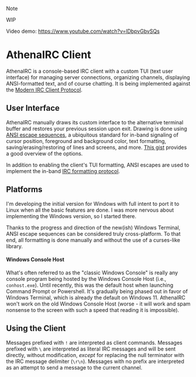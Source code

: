 > [!NOTE]
> WIP

Video demo: https://www.youtube.com/watch?v=lDbpvGbvSQs

# AthenaIRC Client

AthenaIRC is a console-based IRC client with a custom TUI (text user interface)
for managing server connections, organizing channels, displaying ANSI-formatted
text, and of course chatting. It is being implemented against the
[Modern IRC Client Protocol](https://modern.ircdocs.horse/).

## User Interface
AthenaIRC manually draws its custom interface to the alternative terminal 
buffer and restores your previous session upon exit. Drawing is done using
[ANSI escape sequences](https://en.wikipedia.org/wiki/ANSI_escape_code), a 
ubiquitous standard for in-band signaling of cursor position, foreground and
background color, text formatting, saving/erasing/restoring of lines and
screens, and more. [This gist](https://gist.github.com/fnky/458719343aabd01cfb17a3a4f7296797)
provides a good overview of the options.

In addition to enabling the client's TUI formatting, ANSI escapes are used to
implement the in-band [IRC formatting protocol](https://modern.ircdocs.horse/formatting).

## Platforms
<WIP> I'm developing the initial version for Windows with full intent to port
it to Linux when all the basic features are done. I was more nervous about 
implementing the Windows version, so I started there.

Thanks to the progress and direction of the new(ish) Windows Terminal, ANSI
escape sequences can be considered truly cross-platform. To that end, all
formatting is done manually and without the use of a curses-like library.

#### Windows Console Host
What's often referred to as the "classic Windows Console" is really any console
program being hosted by the Windows Console Host (i.e., `conhost.exe`). Until
recently, this was the default host when launching Command Prompt or Powershell.
It's gradually being phased out in favor of Windows Terminal, which is already
the default on Windows 11. AthenaIRC won't work on the old Windows Console
Host (worse - it will work and spam nonsense to the screen with such a speed
that reading it is impossible).


## Using the Client
Messages prefixed with `!` are interpreted as client commands.
Messages prefixed with `\` are interpreted as literal IRC messages and will be
sent directly, without modification, *except* for replacing the null terminator
with the IRC message delimiter (`\r\n`).
Messages with no prefix are interpreted as an attempt to send a message to the
current channel. 

